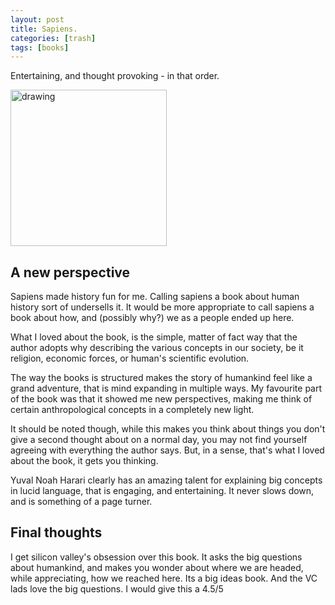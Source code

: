 ```yaml
---
layout: post
title: Sapiens.
categories: [trash]
tags: [books]
---
```


Entertaining, and thought provoking - in that order.

<img src="https://www.kurzweilai.net/images/sapiens-cover.jpg" alt="drawing" width="250"/>

## A new perspective

Sapiens made history fun for me. Calling sapiens a book about human history sort of undersells it. It would be more appropriate to call sapiens a book about how, and (possibly why?) we as a people ended up here. 

What I loved about the book, is the simple, matter of fact way that the author adopts why describing the various concepts in our society, be it religion, economic forces, or human's scientific evolution.

The way the books is structured makes the story of humankind feel like a grand adventure, that is mind expanding in multiple ways. My favourite part of the book was that it showed me new perspectives, making me think of certain anthropological concepts in a completely new light. 

It should be noted though, while this makes you think about things you don't give a second thought about on a normal day, you may not find yourself agreeing with everything the author says. But, in a sense, that's what I loved about the book, it gets you thinking. 

Yuval Noah Harari clearly has an amazing talent for explaining big concepts in lucid language, that is engaging, and entertaining. It never slows down, and is something of a page turner.
## Final thoughts

I get silicon valley's obsession over this book. It asks the big questions about humankind, and makes you wonder about where we are headed, while appreciating, how we reached here. Its a big ideas book. And the VC lads love the big questions. I would give this a 4.5/5
